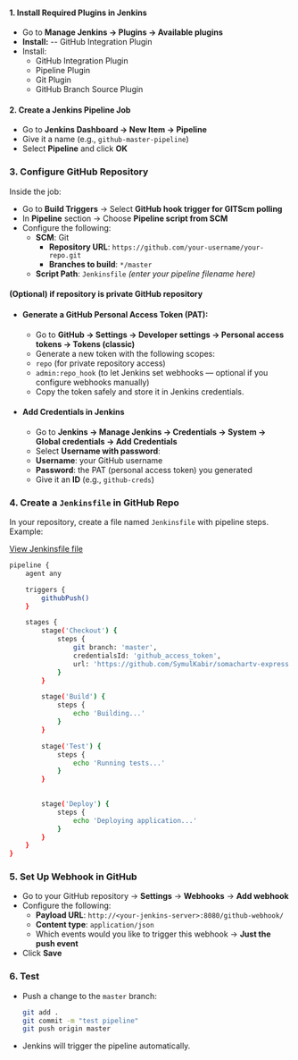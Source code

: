 #### 1. Install Required Plugins in Jenkins

- Go to **Manage Jenkins → Plugins → Available plugins**
- **Install:**
-- GitHub Integration Plugin
- Install:
    - GitHub Integration Plugin
     - Pipeline Plugin
     - Git Plugin
     - GitHub Branch Source Plugin

#### 2. Create a Jenkins Pipeline Job
- Go to **Jenkins Dashboard → New Item → Pipeline**
- Give it a name (e.g., `github-master-pipeline`)
- Select **Pipeline** and click **OK**

### 3. Configure GitHub Repository

Inside the job:

- Go to **Build Triggers** → Select **GitHub hook trigger for GITScm polling**
- In **Pipeline** section → Choose **Pipeline script from SCM**
- Configure the following:
  - **SCM**: Git  
    - **Repository URL**: `https://github.com/your-username/your-repo.git`  
    - **Branches to build**: `*/master`
  - **Script Path**: `Jenkinsfile` *(enter your pipeline filename here)*

#### (Optional) if repository is private GitHub repository
- #### Generate a GitHub Personal Access Token (PAT):
    - Go to **GitHub → Settings → Developer settings → Personal access tokens → Tokens (classic)**
    - Generate a new token with the following scopes:
    - `repo` (for private repository access)
    - `admin:repo_hook` (to let Jenkins set webhooks — optional if you configure webhooks manually)
    - Copy the token safely and store it in Jenkins credentials.
- #### Add Credentials in Jenkins

    - Go to **Jenkins → Manage Jenkins → Credentials → System → Global credentials → Add Credentials**
    - Select **Username with password**:
    - **Username**: your GitHub username  
    - **Password**: the PAT (personal access token) you generated
    - Give it an **ID** (e.g., `github-creds`)


### 4. Create a `Jenkinsfile` in GitHub Repo
In your repository, create a file named `Jenkinsfile` with pipeline steps.
Example:

[View Jenkinsfile file](Jenkinsfile)

```bash
pipeline {
    agent any

    triggers {
        githubPush()
    }

    stages {
        stage('Checkout') {
            steps {
                git branch: 'master', 
                credentialsId: 'github_access_token',
                url: 'https://github.com/SymulKabir/somachartv-express.js.git'
            }
        }

        stage('Build') {
            steps {
                echo 'Building...'
            }
        }

        stage('Test') {
            steps {
                echo 'Running tests...'
            }
        }
        

        stage('Deploy') {
            steps {
                echo 'Deploying application...'
            }
        }
    }
}


```

### 5. Set Up Webhook in GitHub

- Go to your GitHub repository → **Settings** → **Webhooks** → **Add webhook**
- Configure the following:
   - **Payload URL**: `http://<your-jenkins-server>:8080/github-webhook/`
   - **Content type**: `application/json`
   - Which events would you like to trigger this webhook → **Just the push event**
- Click **Save**

### 6. Test  

- Push a change to the `master` branch:  

   ```bash
   git add .
   git commit -m "test pipeline"
   git push origin master
   
   ```
- Jenkins will trigger the pipeline automatically.




